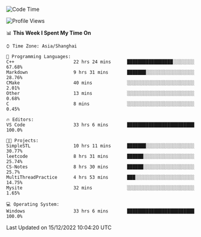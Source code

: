 <!--START_SECTION:waka-->
![Code Time](http://img.shields.io/badge/Code%20Time-465%20hrs%2058%20mins-blue)

![Profile Views](http://img.shields.io/badge/Profile%20Views-3-blue)

📊 **This Week I Spent My Time On** 

```text
⌚︎ Time Zone: Asia/Shanghai

💬 Programming Languages: 
C++                      22 hrs 24 mins      █████████████████░░░░░░░░   67.68% 
Markdown                 9 hrs 31 mins       ███████░░░░░░░░░░░░░░░░░░   28.76% 
CMake                    40 mins             ░░░░░░░░░░░░░░░░░░░░░░░░░   2.01% 
Other                    13 mins             ░░░░░░░░░░░░░░░░░░░░░░░░░   0.68% 
C                        8 mins              ░░░░░░░░░░░░░░░░░░░░░░░░░   0.45%

🔥 Editors: 
VS Code                  33 hrs 6 mins       █████████████████████████   100.0%

🐱‍💻 Projects: 
SimpleSTL                10 hrs 11 mins      ███████░░░░░░░░░░░░░░░░░░   30.77% 
leetcode                 8 hrs 31 mins       ██████░░░░░░░░░░░░░░░░░░░   25.74% 
CS-Notes                 8 hrs 30 mins       ██████░░░░░░░░░░░░░░░░░░░   25.7% 
MultiThreadPractice      4 hrs 53 mins       ███░░░░░░░░░░░░░░░░░░░░░░   14.75% 
Mysite                   32 mins             ░░░░░░░░░░░░░░░░░░░░░░░░░   1.65%

💻 Operating System: 
Windows                  33 hrs 6 mins       █████████████████████████   100.0%

```


 Last Updated on 15/12/2022 10:04:20 UTC
<!--END_SECTION:waka-->